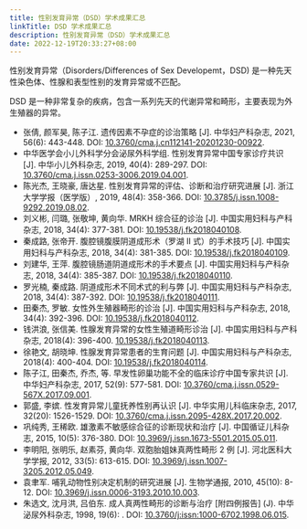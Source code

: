 ```yaml
---
title: 性别发育异常（DSD）学术成果汇总
linkTitle: DSD 学术成果汇总
description: 性别发育异常（DSD）学术成果汇总
date: 2022-12-19T20:33:27+08:00
---
```


性别发育异常（Disorders/Differences of Sex Developemt，DSD) 是一种先天性染色体、性腺和表型性别的发育异常或不匹配。

DSD 是一种非常复杂的疾病，包含一系列先天的代谢异常和畸形，主要表现为外生殖器的异常。

- 张倩, 颜军昊, 陈子江. 遗传因素不孕症的诊治策略 \[J]. 中华妇产科杂志, 2021, 56(6): 443-448. DOI: [10.3760/cma.j.cn112141-20201230-00922](https://doi.org/10.3760/cma.j.cn112141-20201230-00922).
- 中华医学会小儿外科学分会泌尿外科学组. 性别发育异常中国专家诊疗共识 \[J]. 中华小儿外科杂志, 2019, 40(4): 289-297. DOI: [10.3760/cma.j.issn.0253-3006.2019.04.001](https://doi.org/10.3760/cma.j.issn.0253-3006.2019.04.001).
- 陈光杰, 王晓豪, 唐达星. 性别发育异常的评估、诊断和治疗研究进展 \[J]. 浙江大学学报（医学版）, 2019, 48(4): 358-366. DOI: [10.3785/j.issn.1008-9292.2019.08.02](https://doi.org/10.3785/j.issn.1008-9292.2019.08.02).
- 刘义彬, 闫璐, 张敬坤, 黄向华. MRKH 综合征的诊治 \[J]. 中国实用妇科与产科杂志, 2018, 34(4): 377-381. DOI: [10.19538/j.fk2018040108](https://doi.org/10.19538/j.fk2018040108).
- 秦成路, 张帝开. 腹腔镜腹膜阴道成形术（罗湖 II 式）的手术技巧 \[J]. 中国实用妇科与产科杂志, 2018, 34(4): 381-385. DOI: [10.19538/j.fk2018040109](https://doi.org/10.19538/j.fk2018040109).
- 刘建华, 王萍. 腹腔镜肠道阴道成形术的手术要点 \[J]. 中国实用妇科与产科杂志, 2018, 34(4): 385-387. DOI: [10.19538/j.fk2018040110](https://doi.org/10.19538/j.fk2018040110).
- 罗光楠, 秦成路. 阴道成形术不同术式的利与弊 \[J]. 中国实用妇科与产科杂志, 2018, 34(4): 387-392. DOI: [10.19538/j.fk2018040111](https://doi.org/10.19538/j.fk2018040111).
- 田秦杰, 罗敏. 女性外生殖器畸形的诊治 \[J]. 中国实用妇科与产科杂志, 2018, 34(4): 392-396. DOI: [10.19538/j.fk2018040112](https://doi.org/10.19538/j.fk2018040112).
- 钱洪浪, 张信美. 性腺发育异常的女性生殖道畸形诊治 \[J]. 中国实用妇科与产科杂志, 2018(4): 396-400. [10.19538/j.fk2018040113](https://doi.org/10.19538/j.fk2018040113).
- 徐艳文, 胡晓坤. 性腺发育异常患者的生育问题 \[J]. 中国实用妇科与产科杂志, 2018(4): 400-404. DOI: [10.19538/j.fk2018040114](https://doi.org/10.19538/j.fk2018040114).
- 陈子江, 田秦杰, 乔杰, 等. 早发性卵巢功能不全的临床诊疗中国专家共识 \[J]. 中华妇产科杂志, 2017, 52(9): 577-581. DOI: [10.3760/cma.j.issn.0529-567X.2017.09.001](https://doi.org/10.3760/cma.j.issn.0529-567X.2017.09.001).
- 郭盛, 李嫔. 性发育异常儿童抚养性别再认识 \[J]. 中华实用儿科临床杂志, 2017, 32(20): 1526-1529. DOI: [10.3760/cma.j.issn.2095-428X.2017.20.002](https://doi.org/10.3760/cma.j.issn.2095-428X.2017.20.002).
- 巩纯秀, 王稀欧. 雄激素不敏感综合征的诊断现状和治疗 \[J]. 中国循证儿科杂志, 2015, 10(5): 376-380. DOI: [10.3969/j.issn.1673-5501.2015.05.011](https://doi.org/10.3969/j.issn.1673-5501.2015.05.011).
- 李明阳, 张明乐, 赵素芬, 黄向华. 双胞胎姐妹真两性畸形 2 例 \[J]. 河北医科大学学报, 2012, 33(5): 613-615. DOI: [10.3969/j.issn.1007-3205.2012.05.049](https://doi.org/10.3969/j.issn.1007-3205.2012.05.049).
- 袁聿军. 哺乳动物性别决定机制的研究进展 \[J]. 生物学通报, 2010, 45(10): 8-12. DOI: [10.3969/j.issn.0006-3193.2010.10.003](https://doi.org/10.3969/j.issn.0006-3193.2010.10.003).
- 朱选文, 沈月洪, 吕伯东. 成人真两性畸形的诊断与治疗 \[附四例报告] \(J). 中华泌尿外科杂志, 1998, 19(6): . DOI: [10.3760/j:issn:1000-6702.1998.06.015](https://doi.org/10.3760/j:issn:1000-6702.1998.06.015).
